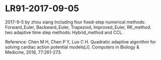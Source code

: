 # LR91-2017-09-05
2017-9-5 by zhou xiang
Including four fixed-step numerical methods:
Forward_Euler, Backward_Euler, Trapezoid, Improved_Euler, RK_method.
two adaptive time step methods: Hybrid_method and CCL.

Reference: Chen M H, Chen P Y, Luo C H. Quadratic adaptive algorithm for solving cardiac action potential models[J]. Computers in Biology & Medicine, 2016, 77:261-273.
